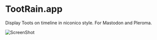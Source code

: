 TootRain.app
=========

Display Toots on timeline in niconico style. For Mastodon and Pleroma.

![ScreenShot](https://b123400.net/tootrain/screenshot.png)
